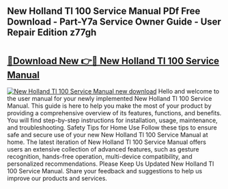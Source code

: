 ## New Holland Tl 100 Service Manual PDf Free Download - Part-Y7a Service Owner Guide - User Repair Edition z77gh

# <h2><a href="http://cf18059.oget.top/?id=New+Holland+Tl+100+Service+Manual">🔗Download New 👉🔴 New Holland Tl 100 Service Manual</a></h2>

[![New Holland Tl 100 Service Manual new download](https://i.imgur.com/5g1atiW.png)](http://cf18059.oget.top/?id=New+Holland+Tl+100+Service+Manual)
Hello and welcome to the user manual for your newly implemented New Holland Tl 100 Service Manual. This guide is here to help you make the most of your product by providing a comprehensive overview of its features, functions, and benefits. You will find step-by-step instructions for installation, usage, maintenance, and troubleshooting. Safety Tips for Home Use Follow these tips to ensure safe and secure use of your new New Holland Tl 100 Service Manual at home. The latest iteration of New Holland Tl 100 Service Manual offers users an extensive collection of advanced features, such as gesture recognition, hands-free operation, multi-device compatibility, and personalized recommendations. Please Keep Us Updated New Holland Tl 100 Service Manual. Share your feedback and suggestions to help us improve our products and services.
